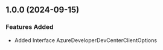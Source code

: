 ## 1.0.0 (2024-09-15)
    
### Features Added

  - Added Interface AzureDeveloperDevCenterClientOptions
    
